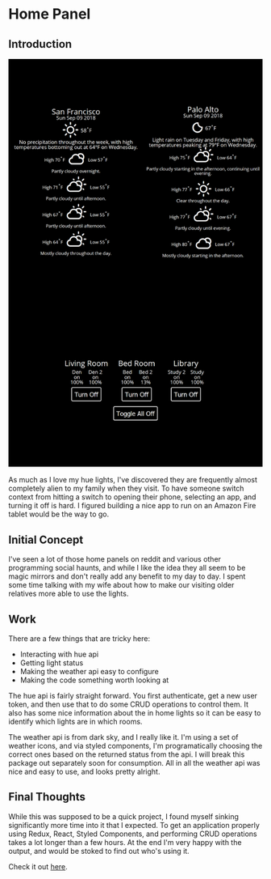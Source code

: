 # Home Panel

## Introduction

![screenshot](../app/assets/img/home-panel.png)

As much as I love my hue lights, I've discovered they are frequently almost completely alien to my family when they visit. To have someone switch context from hitting a switch to opening their phone, selecting an app, and turning it off is hard. I figured building a nice app to run on an Amazon Fire tablet would be the way to go.

## Initial Concept

I've seen a lot of those home panels on reddit and various other programming social haunts, and while I like the idea they all seem to be magic mirrors and don't really add any benefit to my day to day. I spent some time talking with my wife about how to make our visiting older relatives more able to use the lights.

## Work

There are a few things that are tricky here:

  * Interacting with hue api
  * Getting light status
  * Making the weather api easy to configure
  * Making the code something worth looking at

The hue api is fairly straight forward. You first authenticate, get a new user token, and then use that to do some CRUD operations to control them. It also has some nice information about the in home lights so it can be easy to identify which lights are in which rooms.

The weather api is from dark sky, and I really like it. I'm using a set of weather icons, and via styled components, I'm programatically choosing the correct ones based on the returned status from the api. I will break this package out separately soon for consumption. All in all the weather api was nice and easy to use, and looks pretty alright.

## Final Thoughts

While this was supposed to be a quick project, I found myself sinking significantly more time into it that I expected. To get an application properly using Redux, React, Styled Components, and performing CRUD operations takes a lot longer than a few hours. At the end I'm very happy with the output, and would be stoked to find out who's using it.

Check it out [here](https://github.com/hweeks/home-panel).
